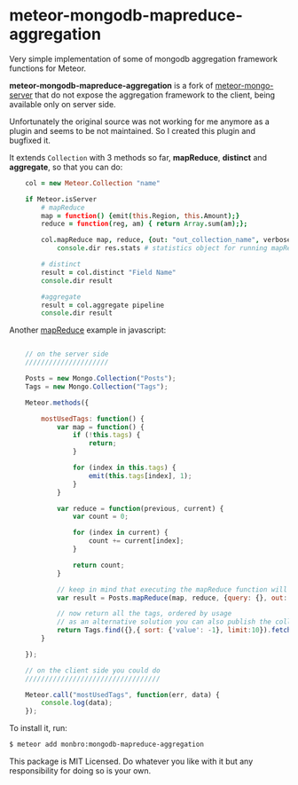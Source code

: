 meteor-mongodb-mapreduce-aggregation
====================================

Very simple implementation of some of mongodb aggregation framework functions for Meteor.

**meteor-mongodb-mapreduce-aggregation** is a fork of [meteor-mongo-server](https://github.com/zvictor/meteor-mongo-server)
that do not expose the aggregation framework to the client, being available only on server side.

Unfortunately the original source was not working for me anymore as a plugin and seems to be not maintained. So I created this plugin and bugfixed it.

It extends `Collection` with 3 methods so far, **mapReduce**, **distinct** and **aggregate**, so that you can do:

```coffeescript
    col = new Meteor.Collection "name"

    if Meteor.isServer
        # mapReduce
        map = function() {emit(this.Region, this.Amount);}
        reduce = function(reg, am) { return Array.sum(am);};

        col.mapReduce map, reduce, {out: "out_collection_name", verbose: true}, (err,res)->
            console.dir res.stats # statistics object for running mapReduce

        # distinct
        result = col.distinct "Field Name"
        console.dir result

        #aggregate
        result = col.aggregate pipeline
        console.dir result
```

Another [mapReduce](http://docs.mongodb.org/manual/core/map-reduce/) example in javascript:
```javascript

    // on the server side
    /////////////////////

    Posts = new Mongo.Collection("Posts");
    Tags = new Mongo.Collection("Tags");

    Meteor.methods({

        mostUsedTags: function() {
            var map = function() {
                if (!this.tags) {
                    return;
                }

                for (index in this.tags) {
                    emit(this.tags[index], 1);
                }
            }

            var reduce = function(previous, current) {
                var count = 0;

                for (index in current) {
                    count += current[index];
                }

                return count;
            }

            // keep in mind that executing the mapReduce function will override every time the collection Tags
            var result = Posts.mapReduce(map, reduce, {query: {}, out: "Tags", verbose: true});

            // now return all the tags, ordered by usage
            // as an alternative solution you can also publish the collection Tags and use this one at the client side
            return Tags.find({},{ sort: {'value': -1}, limit:10}).fetch();
        }

    });

    // on the client side you could do
    //////////////////////////////////

    Meteor.call("mostUsedTags", function(err, data) {
        console.log(data);
    });

```

To install it, run:
```bash
$ meteor add monbro:mongodb-mapreduce-aggregation
```

This package is MIT Licensed. Do whatever you like with it but any responsibility for doing so is your own.
